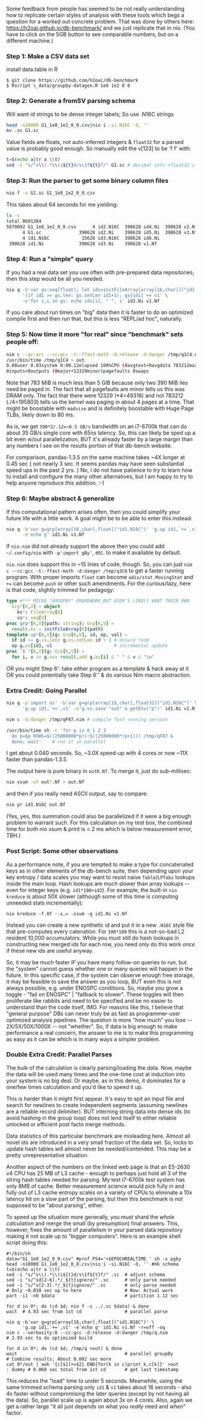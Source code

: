 Some feedback from people has seemed to be not really understanding how to
replicate certain styles of analysis with these tools which begs a question
for a worked out concrete problem.  That was done by others here:
https://h2oai.github.io/db-benchmark/ and we just replicate that in nio.  (You
have to click on the 5GB button to see comparable numbers, but on a different
machine.)

### Step 1: Make a CSV data set

install data.table in R
```
$ git clone https://github.com/h2oai/db-benchmark
$ Rscript \_data/groupby-datagen.R 1e8 1e2 0 0
```
### Step 2: Generate a fromSV parsing schema

Will want id strings to be dense integer labels; So use .N16C strings
```sh
head -n20000 G1_1e8_1e2_0_0.csv|nio i -si.N16C -d, ''
mv .sc G1.sc
```
Value fields are floats, not auto-inferred integers & `float32` for a parsed
value is probably good enough.  So manually edit the v[123] to be 'f f' with:
```sh
t=$(echo a|tr a \\t)
sed -i "s/^v\\(.*\\)i${t}d/v\1f${t}f/" G1.sc # decimal ints->float32's
```

### Step 3: Run the parser to get some binary column files

```sh
nio f -s G1.sc G1_1e8_1e2_0_0.csv
```
This takes about 64 seconds for me yielding:
```sh
ls -s
total 8601384
5070092 G1_1e8_1e2_0_0.csv      4 id2.N16C  390628 id4.Ni  390628 v2.Nf
      4 G1.sc              390628 id2.Ni    390628 id5.Ni  390628 v3.Nf
      4 id1.N16C            15628 id3.N16C  390628 id6.Ni
 390628 id1.Ni             390628 id3.Ni    390628 v1.Nf
```

### Step 4: Run a "simple" query

If you had a real data set you use often with pre-prepared data repositories,
then this step would be all you needed.
```sh
nio q -b'var gs:seq[float]; let ids=initFileArray[array[16,char]]("id1.N16C")'\
      '(if id1 >= gs.len: gs.setLen id1+1); gs[id1] += v1' \
      -e'for i,s in gs: echo ids[i], " ", s' id1.Ni v1.Nf
```
If you care about run times on "big" data then it is faster to do an optimized
compile first and then run that, but this is less "REPL/ad hoc", naturally.

### Step 5: Now time it more "for real" since "benchmark" sets people off:

```sh
nim c --gc:arc --cc:gcc -t:-ffast-math -d:release -d:danger /tmp/q1C4.nim
/usr/bin/time /tmp/q1C4 > out
0.08user 0.03system 0:00.12elapsed 100%CPU (0avgtext+0avgdata 783212maxresident)k
0inputs+0outputs (0major+12329minor)pagefaults 0swaps
```
Note that 783 MiB is much less than 5 GiB because only two 390 MiB iles need be
paged in.  The fact that all pagefaults are minor tells us this was DRAM only.
The fact that there were 12329 (\*4=49316) and not 783212 (./4=195803) tells us
the kernel was paging in about 4 pages at a time.  That might be boostable with
`madvise` and is definitely boostable with Huge Page TLBs, likely down to 80 ms.

As is, we get `390*2/.12=~6.5 GB/s` bandwidth on an i7-6700k that can do about
35 GB/s single core with 65ns latency.  So, this can likely be sped up a bit
even w/out parallelization, BUT it's already faster by a large margin than any
numbers I see on the results portion of that db-bench website.

For comparison, pandas-1.3.5 on the same machine takes ~4X longer at 0.45 sec {
not nearly 3 sec.  It seems pandas may have seen substantial speed ups in the
past 2 yrs. } No, I do not have patience to try to learn how to install and
configure the many other alternatives, but I am happy to try to help anyone
reproduce *this* addition. :-)

### Step 6: Maybe abstract & generalize

If this computational pattern arises often, then you could simplify your future
life with a little work.  A goal might be to be able to enter this instead:
```sh
nio q -b'var g=grp[array[16,char],float]("id1.N16C")' 'g.up id1,`+=`,v1' \
      -e'echo g' id1.Ni v1.Nf
```
If `nio.nim` did not already support the above then you could add
`~/.config/nio` with `-p'import gBy'`, etc. to make it available by default.

`nio.nim` does support this in ~15 lines of code, though.  So, you can just
`nim c --cc:gcc -t:-ffast-math -d:danger /tmp/q3C6` to get a faster running
program.  With proper imports `float` can become `adix/stat.MovingStat` and
`+=` can become `push` or other such amendments.  For the curious/lazy, here
is that code, slightly trimmed for pedagogy:
```Nim
type #*** MICRO "GROUPBY" FRAMEWORK,BUT USER'S LIKELY WANT THEIR OWN
  Grp*[K,V] = object
    ks*: FileArray[K]
    vs*: seq[V]
proc grp*[K,V](path: string): Grp[K,V] =
  result.ks = initFileArray[K](path)
template up*[K,V](g: Grp[K,V], id, op, val) =
  if id >= g.vs.len: g.vs.setLen id + 1 # ensure room
  op g.vs[id], v1                       # incremental update
proc `$`*[K,V](g: Grp[K,V]) =
  for i, v in g.vs: result.add g.ks[i] & " " & v & "\n"
```
OR you might Step 6': take either program as a template & hack away at it OR you
could potentially take Step 6'' & do various Nim macro abstraction.

### Extra Credit: Going Parallel

```sh
nio q -p'import os' -b'var g=grp[array[16,char],float32]("id1.N16C")' \
      'g.up id1,`+=`,v1' -e'g.vs.save "out" & getEnv("p")' id1.Ni v1.Nf

nim c -d:danger /tmp/qF87.nim # compile fast running version

/usr/bin/time sh -c 'for p in 0 1 2 3
  do p=$p ROWS=$((25000000*p)):$((25000000*(p+1))) /tmp/qF87 &
  done; wait'    # run it in parallel
```
I get about 0.040 seconds.  So, ~3.0X speed-up with 4 cores or now ~11X faster
than pandas-1.3.5.

The output here is pure binary in `outK.Nf`.  To merge it, just do sub-millisec:
```sh
nio xsum -of out?.Nf > out.Nf
```
and then if you really need ASCII output, say to compare:
```sh
nio pr id1.N16C out.Nf
```
(Yes, yes, this summation could also be parallelized if it were a big enough
problem to warrant such.  For this calculation on my test box, the combined time
for both nio xsum & print is < 2 ms which is below measurement error, TBH.)

### Post Script: Some other observations

As a performance note, if you are tempted to make a type for concatenated keys
as in other elements of the db-bench suite, then depending upon your key entropy
/ data scales you may want to resist naive `Table`/`LPTabz` lookups inside the
main loop.  Hash lookups are much slower than array lookups -- even for integer
keys (e.g. `id1*100+id2`).  For example, the built-in `nio kreduce` is about 50X
slower (although some of this time is computing unneeded stats incrementally):
```
nio kreduce -f.0f --s,= -ssum -g id1.Ni v1.Nf
```
Instead you can create a new synthetic id and put it in a new `.N16C` style
file that pre-computes every catenation.  For `100*100` this is a not-so-bad L2
resident 10,000 accumulators.  While you must still do hash lookups in
constructing new merged ids for each row, you need only do this work *once*
if these new ids are useful anyway.

So, it may be much faster *IF* you have many follow-on queries to run, but the
"system" cannot guess whether one or many queries will happen in the future.
In this specific case, if the system can observe enough free storage, it may be
feasible to save the answer as you loop, BUT even this is not always possible,
e.g. under ENOSPC conditions.  So, maybe you grow a toggle - "fail on ENOSPC" |
"fallback to slower".  These toggles will then proliferate like rabbits and need
to be specified and be no easier to understand than the code itself, IMO.  For
reasons like this, I believe that "general purpose" DBs can never truly be as
fast as programmer-user optimized analysis pipelines.  The question is more "how
much" you lose -- 2X/5X/50X/1000X -- not "whether".  So, if data is big enough
to make performance a real concern, the answer to me is to make this programming
as easy as it can be which is in many ways a simpler problem.

### Double Extra Credit: Parallel Parses

The bulk of the calculation is clearly parsing/loading the data.  Now, maybe the
data will be used many times and the one-time cost at induction into your system
is no big deal.  Or maybe, as in this demo, it dominates for a one/few times
calculation and you'd like to speed it up.

This is harder than it might first appear.  It's easy to spit an input file and
search for newlines to create independent segments (assuming newlines are a
reliable record delimiter).  BUT interning string data into dense ids (to avoid
hashing in the group loop) does not lend itself to either reliable unlocked or
efficient post facto merge methods.

Data statistics of this particular benchmark are misleading here.  Almost all
novel ids are introduced in a very small fraction of the data set.  So, locks
to update hash tables will almost never be needed/contended.  This may be a
pretty unrepresentative situation.

Another aspect of the numbers on the linked web page is that an E5-2630 v4 CPU
has 25 MB of L3 cache - enough to perhaps just hold all 3 of the string hash
tables needed for parsing.  My test i7-6700k test system has only 8MB of cache.
Better measurement science would pick fully in and fully out of L3 cache entropy
scales on a variety of CPUs to eliminate a 10x latency hit on a slow part of the
parsing, but then this benchmark is not supposed to be "about parsing", either.

To speed up the situation more generally, you must shard the *whole calculation*
and merge the small (by presumption) final answers.  This, however, fixes the
amount of parallelism in your parsed data repository making it not scale up to
"bigger computers".  Here is an example shell script doing this:
```
#!/bin/sh
data="G1_1e8_1e2_0_0.csv" #prof PS4='+$EPOCHREALTIME ' sh -x pgby
head -n10000 G1_1e8_1e2_0_0.csv|nio i -si.N16C -d, '' #mk schema
t=$(echo a|tr a \\t)
sed -i "s/^v\\(.*\\)i${t}d/v\1f${t}f/" .sc  # adjust schema
sed -i "s/^id[2-6].*/_${t}ignore/" .sc      # only parse needed
sed -i "s/^v[2-3].*/_${t}ignore/" .sc       # only parse needed
# Only ~0.010 sec up to here                # Now: Actual work
part -i1 -n0 $data                          # partition 1.12 sec

for d in 0*; do (cd $d; nio f -s ../.sc $data) & done
wait  # 4.93 sec from 1st cd                # parallel parse

nio q -b'var g=grp[array[16,char],float]("id1.N16C")' \
      'g.up id1,`+=`,v1' -e'echo g' id1.Ni v1.Nf -r=off -oq
nim c --verbosity:0 --cc:gcc -d:release -d:danger /tmp/q.nim
# 2.93 sec to do optimized build

for d in 0*; do (cd $d; /tmp/q >out) & done
wait                                        # parallel groupBy
# Combine results; About 0.002 sec more
cat 0*/out | awk '{c[$1]+=$2} END{for(k in c)print k,c[k]}' >out
: dummy # 0.068 sec total from 1st cd       # get last timestamp
```
This reduces the "load" time to under 5 seconds.  Meanwhile, using the same
trimmed schema parsing only `id1` & `v1` takes about 16 seconds - also 4x faster
without compromising the later queries (except by not having all the data).  So,
parallel scale up is again about 3x on 4 cores.  Also, again we get a rather
large "it all just depends on what you *really* need and *when*" factor.
